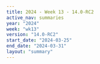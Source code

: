 ```yaml
---
title: 2024 - Week 13 - 14.0-RC2
active_nav: summaries
year: "2024"
week: "wk13"
version: "14.0-RC2"
start_date: "2024-03-25"
end_date: "2024-03-31"
layout: "summary"
---
```

